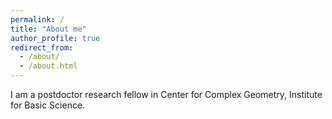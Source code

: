 ```yaml
---
permalink: /
title: "About me"
author_profile: true
redirect_from: 
  - /about/
  - /about.html
---
```

I am a postdoctor research fellow in Center for Complex Geometry, Institute for Basic Science. 

<!--A data-driven personal website-->
<!--======-->





<!--For more info-->
<!---------->

